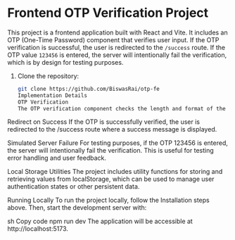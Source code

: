 # Frontend OTP Verification Project

This project is a frontend application built with React and Vite. It includes an OTP (One-Time Password) component that verifies user input. If the OTP verification is successful, the user is redirected to the `/success` route. If the OTP value `123456` is entered, the server will intentionally fail the verification, which is by design for testing purposes.

1. Clone the repository:
   ```sh
   git clone https://github.com/BiswasRai/otp-fe
   Implementation Details
   OTP Verification
   The OTP verification component checks the length and format of the input. If the OTP matches the correct criteria and is not 123456, it proceeds with verification. If 123456 is entered, the server simulation fails the verification.
   ```

Redirect on Success
If the OTP is successfully verified, the user is redirected to the /success route where a success message is displayed.

Simulated Server Failure
For testing purposes, if the OTP 123456 is entered, the server will intentionally fail the verification. This is useful for testing error handling and user feedback.

Local Storage Utilities
The project includes utility functions for storing and retrieving values from localStorage, which can be used to manage user authentication states or other persistent data.

Running Locally
To run the project locally, follow the Installation steps above. Then, start the development server with:

sh
Copy code
npm run dev
The application will be accessible at http://localhost:5173.
